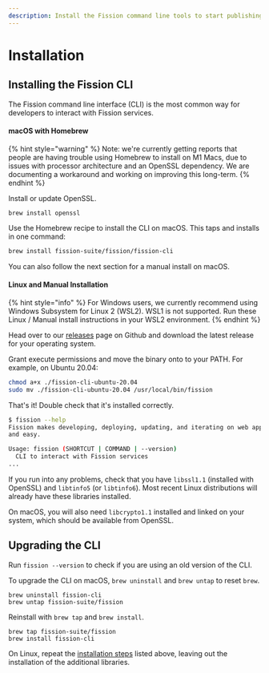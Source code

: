 ```yaml
---
description: Install the Fission command line tools to start publishing from your desktop.
---
```


# Installation

## Installing the Fission CLI

The Fission command line interface \(CLI\) is the most common way for developers to interact with Fission services.

#### macOS with Homebrew

{% hint style="warning" %}
Note: we're currently getting reports that people are having trouble using Homebrew to install on M1 Macs, due to issues with processor architecture and an OpenSSL dependency. We are documenting a workaround and working on improving this long-term.
{% endhint %}

Install or update OpenSSL.

```text
brew install openssl
```

Use the Homebrew recipe to install the CLI on macOS. This taps and installs in one command:

```bash
brew install fission-suite/fission/fission-cli
```

You can also follow the next section for a manual install on macOS.

#### Linux and Manual Installation

{% hint style="info" %}
For Windows users, we currently recommend using Windows Subsystem for Linux 2 \(WSL2\). WSL1 is not supported. Run these Linux / Manual install instructions in your WSL2 environment.
{% endhint %}

Head over to our [releases](https://github.com/fission-suite/fission/releases) page on Github and download the latest release for your operating system.

Grant execute permissions and move the binary onto to your PATH. For example, on Ubuntu 20.04:

```bash
chmod a+x ./fission-cli-ubuntu-20.04
sudo mv ./fission-cli-ubuntu-20.04 /usr/local/bin/fission
```

That's it! Double check that it's installed correctly.

```bash
$ fission --help
Fission makes developing, deploying, updating, and iterating on web apps quick
and easy.

Usage: fission (SHORTCUT | COMMAND | --version)
  CLI to interact with Fission services
...
```

If you run into any problems, check that you have `libssl1.1` \(installed with OpenSSL\) and `libtinfo5` \(or `libtinfo6`\). Most recent Linux distributions will already have these libraries installed.

On macOS, you will also need `libcrypto1.1` installed and linked on your system, which should be available from OpenSSL.

##  Upgrading the CLI

Run `fission --version` to check if you are using an old version of the CLI.

To upgrade the CLI on macOS, `brew uninstall` and `brew untap` to reset `brew`.

```text
brew uninstall fission-cli
brew untap fission-suite/fission
```

Reinstall with `brew tap` and `brew install`.

```text
brew tap fission-suite/fission
brew install fission-cli
```

On Linux, repeat the [installation steps](installation.md#installing-the-fission-cli) listed above, leaving out the installation of the additional libraries.

